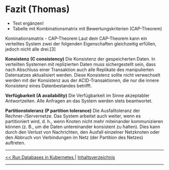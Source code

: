 # Fazit (Thomas)

- Text ergänzen!
- Tabelle mit Kombinationsmatrix mit Bewertungskriterien (CAP-Theorem)

Kominationsmatrix - CAP-Theorem
Laut dem CAP-Theorem kann ein verteiltes System zwei der folgenden Eigenschaften gleichzeitig erfüllen, jedoch nicht alle drei.[3]

**Konsistenz (C consistency)**
Die Konsistenz der gespeicherten Daten. In verteilten Systemen mit replizierten Daten muss sichergestellt sein, dass nach Abschluss einer Transaktion auch alle Replikate des manipulierten Datensatzes aktualisiert werden. Diese Konsistenz sollte nicht verwechselt werden mit der Konsistenz aus der ACID-Transaktionen, die nur die innere Konsistenz eines Datenbestandes betrifft.

**Verfügbarkeit (A availability)**
Die Verfügbarkeit im Sinne akzeptabler Antwortzeiten. Alle Anfragen an das System werden stets beantwortet.

**Partitionstoleranz (P partition tolerance)**
Die Ausfalltoleranz der Rechner-/Servernetze. Das System arbeitet auch weiter, wenn es partitioniert wird, d. h., wenn Knoten nicht mehr miteinander kommunizieren können (z. B., um die Daten untereinander konsistent zu halten). Dies kann durch den Verlust von Nachrichten, den Ausfall einzelner Netzknoten oder den Abbruch von Verbindungen im Netz (der Partition des Netzes) auftreten.

---

[<< Run Databases in Kubernetes ](4_dbInK8s.md) | [Inhaltsverzeichnis](0_title.md)

---
